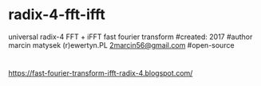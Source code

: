 # radix-4-fft-ifft
universal radix-4 FFT + iFFT fast fourier transform
#created: 2017 #author marcin matysek (r)ewertyn.PL 2marcin56@gmail.com #open-source       
#
https://fast-fourier-transform-ifft-radix-4.blogspot.com/
